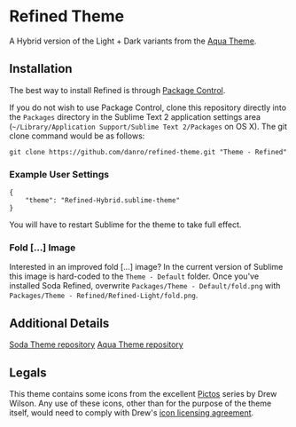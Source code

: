 # Refined Theme

A Hybrid version of the Light + Dark variants from the [Aqua Theme](https://github.com/cafarm/aqua-theme).

## Installation

The best way to install Refined is through [Package Control](http://wbond.net/sublime_packages/package_control).

If you do not wish to use Package Control, clone this repository directly into the `Packages` directory in the Sublime Text 2 application settings area (`~/Library/Application Support/Sublime Text 2/Packages` on OS X). The git clone command would be as follows:

    git clone https://github.com/danro/refined-theme.git "Theme - Refined"

### Example User Settings

    {
        "theme": "Refined-Hybrid.sublime-theme"
    }

You will have to restart Sublime for the theme to take full effect.

### Fold [...] Image

Interested in an improved fold [...] image? In the current version of Sublime this image is hard-coded to the `Theme - Default` folder. Once you've installed Soda Refined, overwrite `Packages/Theme - Default/fold.png` with `Packages/Theme - Refined/Refined-Light/fold.png`.

## Additional Details

[Soda Theme repository](https://github.com/buymeasoda/soda-theme) 
[Aqua Theme repository](https://github.com/cafarm/aqua-theme) 

## Legals

This theme contains some icons from the excellent [Pictos](http://pictos.drewwilson.com/) series by Drew Wilson. Any use of these icons, other than for the purpose of the theme itself, would need to comply with Drew's [icon licensing agreement](http://stockart.drewwilson.com/license/).